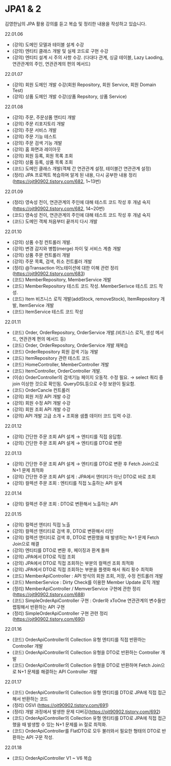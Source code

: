 # JPA1 & 2
김영한님의 JPA 활용 강의를 듣고 복습 및 정리한 내용을 작성하고 있습니다.


22.01.06
- (강의) 도메인 모델과 테이블 설계 수강
- (강의) 엔티티 클래스 개발 및 실제 코드로 구현 수강
- (강의) 엔티티 설계 시 주의 사항 수강. (다대다 관계, 싱글 테이블, Lazy Laoding, 연관관계의 주인, 연관관계의 편의 메서드)

22.01.07
- (강의) 회원 도메인 개발 수강(회원 Repository, 회원 Service, 회원 Domain Test) 
- (강의) 상품 도메인 개발 수강(상품 Repsitory, 상품 Service)

22.01.08
- (강의) 주문, 주문상품 엔티티 개발
- (강의) 주문 리포지토리 개발
- (강의) 주문 서비스 개발
- (강의) 주문 기능 테스트
- (강의) 주문 검색 기능 개발
- (강의) 홈 화면과 레이아웃
- (강의) 회원 등록, 회원 목록 조회
- (강의) 상품 등록, 상품 목록 조회
- (코드) 도메인 클래스 개발(객체 간 연관관계 설정, 테이블간 연관관계 설정)
- (정리) JPA 프로젝트 복습하며 알게 된 내용, 다시 공부한 내용 정리(https://ojt90902.tistory.com/682,  1~13번)

22.01.09
- (정리) 영속성 전이, 연관관계의 주인에 대해 테스트 코드 작성 후 개념 숙지(https://ojt90902.tistory.com/682,  14~20번)
- (코드) 영속성 전이, 연관관계의 주인에 대해 테스트 코드 작성 후 개념 숙지 
- (코드) 도메인 객체 처음부터 끝까지 다시 개발


22.01.10
- (강의) 상품 수정 컨트롤러 개발.
- (강의) 변경 감지와 병합(merge) 차이 및 서비스 계층 개발
- (강의) 상품 주문 컨트롤러 개발
- (강의) 주문 목록, 검색, 취소 컨트롤러 개발
- (정리) @Transaction 어노테이션에 대한 이해 관련 정리 (https://ojt90902.tistory.com/683)
- (코드) MemberRepository, MemberService 개발
- (코드) MemberRepository 테스트 코드 작성. MemberSerivce 테스트 코드 작성.
- (코드) Item 비즈니스 로직 개발(addStock, removeStock), ItemRepository 개발, ItemService 개발
- (코드) ItemService 테스트 코드 작성  

22.01.11
- (코드) Order, OrderRepository, OrderService 개발.(비즈니스 로직, 생성 메서드, 연관관계 편의 메서드 등)
- (코드) Order, OrderRepository, OrderService 개발 재복습
- (코드) OrderRepository 회원 검색 기능 개발
- (코드) ItemRepository 관련 테스트 코드 
- (코드) HomeController, MemberController 개발
- (코드) ItemController, OrderController 개발. 
- (이슈) OrderController의 검색기능 페이지 오동작. 수정 필요. → select 쿼리 중 join 이상한 것으로 확인됨. QueryDSL등으로 수정 보완이 필요함.
- (코드) OrderCancle 컨트롤러 
- (강의) 회원 저장 API 개발 수강
- (강의) 회원 수정 API 개발 수강
- (강의) 회원 조회 API 개발 수강
- (강의) API 개발 고급 소개 + 조회용 샘플 데이터 코드 입력 수강. 

22.01.12
- (강의) 간단한 주문 조회 API 설계 → 엔티티를 직접 응답함.
- (강의) 간단한 주문 조회 API 설계 → 엔티티를 DTO로 변환

22.01.13
- (강의) 간단한 주문 조회 API 설계 → 엔티티를 DTO로 변환 후 Fetch Join으로 N+1 문제 최적화
- (강의) 간단한 주문 조회 API 설게 : JPA에서 엔티티가 아닌 DTO로 바로 조회 
- (강의) 컬렉션 주문 조회 : 엔티티를 직접 노출하는 API 설계 

22.01.14
- (강의) 컬렉션 주문 조회 : DTO로 변환해서 노출하는 API 

22.01.15
- (강의) 컬렉션 엔티티 직접 노출
- (강의) 컬렉션 엔티티로 검색 후, DTO로 변환해서 리턴
- (강의) 컬렉션 엔티티로 검색 후, DTO로 변환했을 때 발생하는 N+1 문제 Fetch Join으로 해결
- (강의) 엔티티를 DTO로 변환 후, 페이징과 환계 돌파
- (강의) JPA에서 DTO로 직접 조회
- (강의) JPA에서 DTO로 직접 조회하는 부분의 컬렉션 조회 최적화
- (강의) JPA에서 DTO로 직접 조회하는 부분을 플랫화 해서 쿼리 횟수 최적화
- (코드) MemberApiController : API 방식의 회원 조회, 저장, 수정 컨트롤러 개발
- (코드) MemberService : Dirty Check를 이용한 Member Update 로직 개발 
- (정리) MemberApiController / MemverService 구현에 관한 정리 (https://ojt90902.tistory.com/688)
- (코드) SimpleOrderApiController 구현 : Order와 xToOne 연관관계의 변수들만 랩핑해서 반환하는 API 구현 
- (정리) SimpleOrderApiController 구현 관련 정리 (https://ojt90902.tistory.com/690)


22.01.16
- (코드) OrderApiController의 Collection 유형 엔티티를 직접 반환하는 Controller 개발
- (코드) OrderApiController의 Collection 유형을 DTO로 반환하는 Controller 개발
- (코드) OrderApiController의 Collection 유형을 DTO로 반환하며 Fetch Join으로 N+1 문제를 해결하는 API Controller 개발 

22.01.17
- (코드) OrderApiController의 Collection 유형 엔티티를 DTO로 JPA에 직접 접근해서 반환하는 코드
- (정리) OSVI (https://ojt90902.tistory.com/691)
- (정리) 개발 과정에서 발생한 문제 디버깅(https://ojt90902.tistory.com/692)
- (코드) OrderApiController의 Collection 유형 엔티티를 DTO로 JPA에 직접 접근했을 때 발생할 수 있는 N+1 문제를 in 절로 최적화.
- (코드) OrderApiController를 FlatDTO로 모두 불러와서 필요한 형태의 DTO로 반환하는 API 구문 작성.


22.01.18
- (코드) OrderApiController V1 ~ V6 복습
